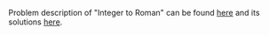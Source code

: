 Problem description of "Integer to Roman" can be found [here](https://leetcode.com/problems/integer-to-roman/solution/) and its solutions [here](https://github.com/aurimas13/LeetCode-HR-MAANG/blob/main/LeetCode/Python%20Solutions/Integer%20to%20Roman/integer.py).
